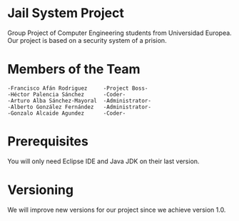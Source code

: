 # Jail System Project
Group Project of Computer Engineering students from Universidad Europea.
Our project is based on a security system of a prision.

# Members of the Team

	-Francisco Afán Rodriguez     -Project Boss-
	-Héctor Palencia Sánchez      -Coder-
	-Arturo Alba Sánchez-Mayoral  -Administrator-
	-Alberto González Fernández   -Administrator-
	-Gonzalo Alcaide Agundez      -Coder-

# Prerequisites

You will only need Eclipse IDE and Java JDK on their last version.

# Versioning

We will improve new versions for our project since we achieve version 1.0.
